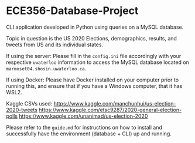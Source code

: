 # ECE356-Database-Project

CLI application developed in Python using queries on a MySQL database. 

Topic in question is the US 2020 Elections, demographics, results, and tweets from US and its individual states.

If using the server:
Please fill in the `config.ini` file accordingly with your respective `uwaterloo` information to access the MySQL database located on `marmoset04.shosin.uwaterloo.ca`. 

If using Docker:
Please have Docker installed on your computer prior to running this, and ensure that if you have a Windows computer, that it has WSL2.

Kaggle CSVs used:
https://www.kaggle.com/manchunhui/us-election-2020-tweets
https://www.kaggle.com/etsc9287/2020-general-election-polls
https://www.kaggle.com/unanimad/us-election-2020

Please refer to the `guide.md` for instructions on how to install and successfully have the environment (database + CLI) up and running.